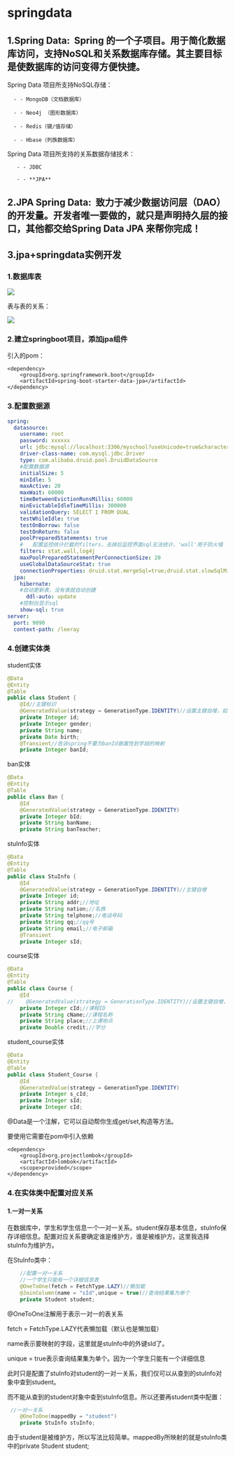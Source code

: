 # springdata

## 1.Spring Data:  Spring 的一个子项目。用于简化数据库访问，支持**NoSQL**和**关系数据库存储**。其主要目标是使数据库的访问变得方便快捷。 

Spring Data 项目所支持NoSQL存储：

      - - MongoDB（文档数据库）

      - - Neo4j （图形数据库）

      - - Redis（键/值存储）

      - - Hbase（列族数据库）

Spring Data 项目所支持的关系数据存储技术：

       - - JDBC

       - - **JPA**
## 2.JPA Spring Data:  致力于减少数据访问层（DAO）的开发量。开发者唯一要做的，就只是声明持久层的接口，其他都交给Spring Data JPA 来帮你完成！ 

## 3.jpa+springdata实例开发

### 1.数据库表

![](images/Snipaste_2019-05-15_19-20-38.png)

表与表的关系：

![](images/Snipaste_2019-05-15_19-21-42.png)

### 2.建立springboot项目，添加jpa组件

引入的pom：

```pom
<dependency>
    <groupId>org.springframework.boot</groupId>
    <artifactId>spring-boot-starter-data-jpa</artifactId>
</dependency>
```

### 3.配置数据源

```yaml
spring:
  datasource:
    username: root
    password: xxxxxx
    url: jdbc:mysql://localhost:3306/myschool?useUnicode=true&characterEncoding=UTF-8
    driver-class-name: com.mysql.jdbc.Driver
    type: com.alibaba.druid.pool.DruidDataSource
    #配置数据源
    initialSize: 5
    minIdle: 5
    maxActive: 20
    maxWait: 60000
    timeBetweenEvictionRunsMillis: 60000
    minEvictableIdleTimeMillis: 300000
    validationQuery: SELECT 1 FROM DUAL
    testWhileIdle: true
    testOnBorrow: false
    testOnReturn: false
    poolPreparedStatements: true
    #   配置监控统计拦截的filters，去掉后监控界面sql无法统计，'wall'用于防火墙
    filters: stat,wall,log4j
    maxPoolPreparedStatementPerConnectionSize: 20
    useGlobalDataSourceStat: true
    connectionProperties: druid.stat.mergeSql=true;druid.stat.slowSqlMillis=500
  jpa:
    hibernate:
    #自动更新表，没有表就自动创建
      ddl-auto: update
    #控制台显示sql
    show-sql: true
server:
  port: 9090
  context-path: /leeray
```

### 4.创建实体类

student实体

```java
@Data
@Entity
@Table
public class Student {
    @Id//主键标识
    @GeneratedValue(strategy = GenerationType.IDENTITY)//设置主键自增，如果不是自增可以不写
    private Integer id;
    private Integer gender;
    private String name;
    private Date birth;
    @Transient//告诉spring不要为banId做属性到字段的映射
    private Integer banId;
```

ban实体

```java
@Data
@Entity
@Table
public class Ban {
    @Id
    @GeneratedValue(strategy = GenerationType.IDENTITY)
    private Integer bId;
    private String banName;
    private String banTeacher;
```

stuInfo实体

```java
@Data
@Entity
@Table
public class StuInfo {
    @Id
    @GeneratedValue(strategy = GenerationType.IDENTITY)//主键自增
    private Integer id;
    private String addr;//地址
    private String nation;//名族
    private String telphone;//电话号码
    private String qq;//qq号
    private String email;//电子邮箱
    @Transient
    private Integer sId;
```

course实体

```java
@Data
@Entity
@Table
public class Course {
    @Id
//    @GeneratedValue(strategy = GenerationType.IDENTITY)//设置主键自增，不要自增了,改用uuid
    private Integer cId;//课程ID
    private String cName;//课程名称
    private String place;//上课地点
    private Double credit;//学分
```

student_course实体

```java
@Data
@Entity
@Table
public class Student_Course {
    @Id
    @GeneratedValue(strategy = GenerationType.IDENTITY)
    private Integer s_cId;
    private Integer sId;
    private Integer cId;
```

@Data是一个注解，它可以自动帮你生成get/set,构造等方法。

要使用它需要在pom中引入依赖

```pom
<dependency>
    <groupId>org.projectlombok</groupId>
    <artifactId>lombok</artifactId>
    <scope>provided</scope>
</dependency>
```

### 4.在实体类中配置对应关系

#### 1.一对一关系

在数据库中，学生和学生信息一个一对一关系。student保存基本信息，stuInfo保存详细信息。配置对应关系要确定谁是维护方，谁是被维护方。这里我选择stuInfo为维护方。

在StuInfo类中：

```java
    //配置一对一关系
    //一个学生只能有一个详细信息表
    @OneToOne(fetch = FetchType.LAZY)//懒加载
    @JoinColumn(name = "sId",unique = true)//查询结果集为单个
    private Student student;
```

@OneToOne注解用于表示一对一的表关系

fetch = FetchType.LAZY代表懒加载（默认也是懒加载）

name表示要映射的字段，这里就是stuInfo中的外键sId了。

unique = true表示查询结果集为单个。因为一个学生只能有一个详细信息

此时只是配置了stuInfo对student的一对一关系，我们仅可以从查到的stuInfo对象中查到student。

而不能从查到的student对象中查到stuInfo信息。所以还要再student类中配置：

```java
 //一对一关系
    @OneToOne(mappedBy = "student")
    private StuInfo stuInfo;
```

由于student是被维护方，所以写法比较简单。mappedBy所映射的就是stuInfo类中的private Student student;

